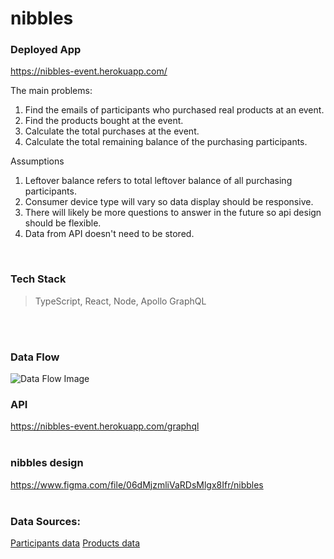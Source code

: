 # nibbles

### Deployed App
https://nibbles-event.herokuapp.com/

The main problems:
1. Find the emails of participants who purchased real products at an event.
2. Find the products bought at the event.
3. Calculate the total purchases at the event.
4. Calculate the total remaining balance of the purchasing participants.

Assumptions

1. Leftover balance refers to total leftover balance of all purchasing participants.
2. Consumer device type will vary so data display should be responsive.
3. There will likely be more questions to answer in the future so api design should be flexible.
4. Data from API doesn't need to be stored.

<br>

### Tech Stack
> TypeScript, React, Node, Apollo GraphQL
<br>
<br>

### Data Flow

![Data Flow Image](https://content.screencast.com/users/Larry2846/folders/Capture/media/5e4664b8-2f20-479a-bd0e-e8fcb69db1d0/screenshot.png)

### API
https://nibbles-event.herokuapp.com/graphql 
<br>
<br>
### nibbles design
https://www.figma.com/file/06dMjzmliVaRDsMlgx8Ifr/nibbles
<br>
<br>
### Data Sources:
[Participants data](https://cutt.ly/bjLpZoV)
[Products data](https://cutt.ly/ZjLpYcL)
